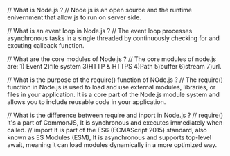 // What is Node.js ?
// Node js is an open source and the runtime enivernment that allow js to run on server side.

// What is an event loop in Node.js ?
// The event loop processes asynchronous tasks in a single threaded by continuously checking for and excuting callback function.

// What are the core modules of Node.js ?
// The core modules of node.js are: 1) Event 2)file system 3)HTTP & HTTPS 4)Path 5)buffer 6)stream 7)url.

// What is the purpose of the require() function of NOde.js ?
// The require() function in Node.js is used to load and use external modules, libraries, or files in your application. It is a core part of the Node.js module system and allows you to include reusable code in your application.

// What is the difference between require and inport in Node.js ?
// require() it's a part of CommonJS, It is synchronous and executes immediately when called.
// import It is part of the ES6 (ECMAScript 2015) standard, also known as ES Modules (ESM), It is asynchronous and supports top-level await, meaning it can load modules dynamically in a more optimized way.



